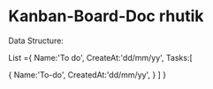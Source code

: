 # Kanban-Board-Doc  rhutik

Data Structure: 

List ={
Name:'To do',
CreateAt:'dd/mm/yy',
Tasks:[

{
Name:'To-do',
CreatedAt:'dd/mm/yy',
}
]
}
